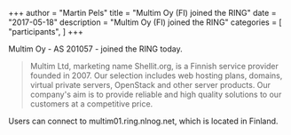 +++
author = "Martin Pels"
title = "Multim Oy (FI) joined the RING"
date = "2017-05-18"
description = "Multim Oy (FI) joined the RING"
categories = [
    "participants",
]
+++

Multim Oy - AS 201057 - joined the RING today.

> Multim Ltd, marketing name Shellit.org, is a Finnish service provider founded in 2007. Our selection includes web hosting plans, domains, virtual private servers, OpenStack and other server products. Our company's aim is to provide reliable and high quality solutions to our customers at a competitive price.

Users can connect to multim01.ring.nlnog.net, which is located in Finland.

